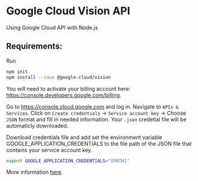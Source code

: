 # Google Cloud Vision API

Using Google Cloud API with Node.js

## Requirements:

Run 
```bash
npm init
npm install --save @google-cloud/vision
```

You will need to activate your billing account here: https://console.developers.google.com/billing.

Go to https://console.cloud.google.com and log in. Navigate to `APIs & Services`. Click on `Create credentials` -> `Service account key` -> Choose `JSON` format and fill in needed information. Your `.json` credetial file will be automaticly downloaded. 

Download credentials file and add set the environment variable GOOGLE_APPLICATION_CREDENTIALS to the file path of the JSON file that contains your service account key. 
```bash
export GOOGLE_APPLICATION_CREDENTIALS="[PATH]"
```

More information [here](https://cloud.google.com/vision/docs/face-tutorial).
 
